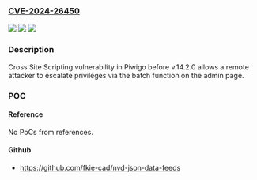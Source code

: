### [CVE-2024-26450](https://cve.mitre.org/cgi-bin/cvename.cgi?name=CVE-2024-26450)
![](https://img.shields.io/static/v1?label=Product&message=n%2Fa&color=blue)
![](https://img.shields.io/static/v1?label=Version&message=n%2Fa&color=blue)
![](https://img.shields.io/static/v1?label=Vulnerability&message=n%2Fa&color=brighgreen)

### Description

Cross Site Scripting vulnerability in Piwigo before v.14.2.0 allows a remote attacker to escalate privileges via the batch function on the admin page.

### POC

#### Reference
No PoCs from references.

#### Github
- https://github.com/fkie-cad/nvd-json-data-feeds


